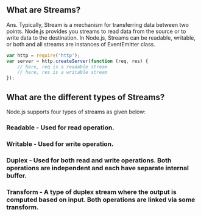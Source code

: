 ## What are Streams?

Ans. Typically, Stream is a mechanism for transferring data between two points. Node.js provides you streams
to read data from the source or to write data to the destination. In Node.js, Streams can be readable, writable, or
both and all streams are instances of EventEmitter class.


```js
var http = require('http');
var server = http.createServer(function (req, res) {
    // here, req is a readable stream
    // here, res is a writable stream
});
```


## What are the different types of Streams?

Node.js supports four types of streams as given below:

### Readable - Used for read operation.

### Writable - Used for write operation.

### Duplex - Used for both read and write operations. Both operations are independent and each have separate internal buffer.

### Transform - A type of duplex stream where the output is computed based on input. Both operations are linked via some transform.
